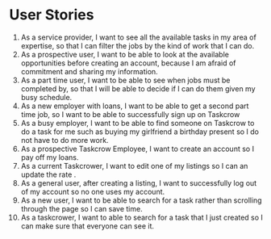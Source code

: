 # User Stories

1. As a service provider, I want to see all the available tasks in my area of expertise, so that I can filter the jobs by the kind of work that I can do.
2. As a prospective user, I want to be able to look at the available opportunities before creating an account, because I am afraid of commitment and sharing my information.
3. As a part time user, I want to be able to see when jobs must be completed by, so that I will be able to decide if I can do them given my busy schedule.
4. As a new employer with loans, I want to be able to get a second part time job, so I want to be able to successfully sign up on Taskcrow
6. As a busy employer, I want to be able to find someone on Taskcrow to do a task for me such as buying my girlfriend a birthday present so I do not have to do more work.  
7. As a prospective Taskcrow Employee, I want to create an account so I pay off my loans. 
8. As a current Taskcrower, I want to edit one of my listings so I can an update the rate . 
9. As a general user, after creating a listing, I want to successfully log out of my account so no one uses my account.
10. As a new user, I want to be able to search for a task rather than scrolling through the page so I can save time.
11. As a taskcrower, I want to able to search for a task that I just created so I can make sure that everyone can see it.
